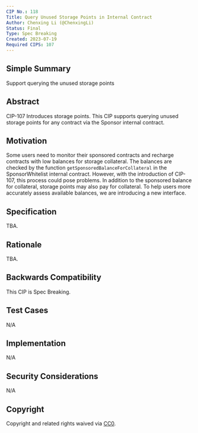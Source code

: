 ```yaml
---
CIP No.: 118
Title: Query Unused Storage Points in Internal Contract
Author: Chenxing Li (@ChenxingLi)
Status: Final
Type: Spec Breaking
Created: 2023-07-19
Required CIPS: 107
---
```


## Simple Summary
Support querying the unused storage points

## Abstract
CIP-107 Introduces storage points. This CIP supports querying unused storage points for any contract via the Sponsor internal contract. 

## Motivation

Some users need to monitor their sponsored contracts and recharge contracts with low balances for storage collateral. The balances are checked by the function `getSponsoredBalanceForCollateral` in the SponsorWhitelist internal contract. However, with the introduction of CIP-107, this process could pose problems. In addition to the sponsored balance for collateral, storage points may also pay for collateral. To help users more accurately assess available balances, we are introducing a new interface.

## Specification
TBA.

## Rationale
TBA.

## Backwards Compatibility
This CIP is Spec Breaking.

## Test Cases
<!--Test cases for an implementation are mandatory for CIPs that are affecting consensus changes. Other CIPs can choose to include links to test cases if applicable.-->
N/A

## Implementation
<!--The implementations must be completed before any CIP is given status "Final", but it need not be completed before the CIP is accepted. While there is merit to the approach of reaching consensus on the specification and rationale before writing code, the principle of "rough consensus and running code" is still useful when it comes to resolving many discussions of API details.-->
N/A

## Security Considerations
<!--All CIPs must contain a section that discusses the security implications/considerations relevant to the proposed change. Include information that might be important for security discussions, surfaces risks and can be used throughout the life cycle of the proposal. E.g. include security-relevant design decisions, concerns, important discussions, implementation-specific guidance and pitfalls, an outline of threats and risks and how they are being addressed. CIP submissions missing the "Security Considerations" section will be rejected. a CIP cannot proceed to status "Final" without a Security Considerations discussion deemed sufficient by the reviewers.-->
N/A

## Copyright
Copyright and related rights waived via [CC0](https://creativecommons.org/publicdomain/zero/1.0/).
